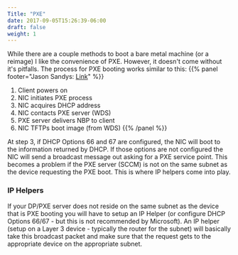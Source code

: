 ```yaml
---
Title: "PXE"
date: 2017-09-05T15:26:39-06:00
draft: false
weight: 1
---
```

While there are a couple methods to boot a bare metal machine (or a reimage) I like the convenience of PXE. However, it doesn't come without it's pitfalls. The process for PXE booting works similar to this:
{{% panel footer="Jason Sandys: [Link](https://social.technet.microsoft.com/Forums/systemcenter/en-US/78781ba5-b7c2-4201-9880-5368be145882/sccm-pxe-and-dhcp?forum=configmgrgeneral)" %}}
1. Client powers on
2. NIC initiates PXE process
3. NIC acquires DHCP address
4. NIC contacts PXE server (WDS)
5. PXE server delivers NBP to client
6. NIC TFTPs boot image (from WDS)
{{% /panel %}}

At step 3, if DHCP Options 66 and 67 are configured, the NIC will boot to the information returned by DHCP. If those options are not configured the NIC will send a broadcast message out asking for a PXE service point. This becomes a problem if the PXE server (SCCM) is not on the same subnet as the device requesting the PXE boot. This is where IP helpers come into play.

### IP Helpers
If your DP/PXE server does not reside on the same subnet as the device that is PXE booting you will have to setup an IP Helper (or configure DHCP Options 66/67 - but this is not recommended by Microsoft). An IP helper (setup on a Layer 3 device - typically the router for the subnet) will basically take this broadcast packet and make sure that the request gets to the appropriate device on the appropriate subnet.

